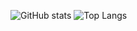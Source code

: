 

<!--
**DoyunShin/DoyunShin** is a ✨ _special_ ✨ repository because its `README.md` (this file) appears on your GitHub profile.

Here are some ideas to get you started:

- 🔭 I’m currently working on ...
- 🌱 I’m currently learning ...
- 👯 I’m looking to collaborate on ...
- 🤔 I’m looking for help with ...
- 💬 Ask me about ...
- 📫 How to reach me: ...
- 😄 Pronouns: ...
- ⚡ Fun fact: ...
-->

![GitHub stats](https://github-readme-stats.vercel.app/api?username=DoyunShin&show_icons=true&theme=onedark&count_private=true)
![Top Langs](https://github-readme-stats.vercel.app/api/top-langs/?username=DoyunShin&layout=compact)
